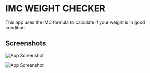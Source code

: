 # IMC WEIGHT CHECKER

This app uses the IMC formula to calculate if your weight is in good condition.



## Screenshots

![App Screenshot](https://assets.zyrosite.com/cdn-cgi/image/format=auto,w=360,h=649,fit=crop,trim=0;2.0607142857142855;0;0/mk3DXyWBRZCxzX6B/01-AQEJj133OlFDLnge.png)

![App Screenshot](https://assets.zyrosite.com/cdn-cgi/image/format=auto,w=360,h=649,fit=crop,trim=0;4.092526690391459;0;0/mk3DXyWBRZCxzX6B/02-YanBZb217bfK5EJP.png)
